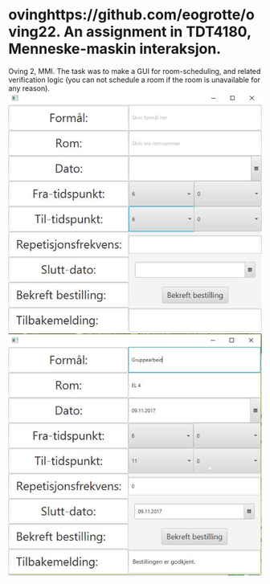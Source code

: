 # ovinghttps://github.com/eogrotte/oving22. An assignment in TDT4180, Menneske-maskin interaksjon. 
Oving 2, MMI. The task was to make a GUI for room-scheduling, and related verification logic (you can not schedule a room if the room
is unavailable for any reason). 
![Blank fields](https://github.com/eogrotte/oving2/blob/master/appointmentPicture.JPG)
![Verified booking](https://github.com/eogrotte/oving2/blob/master/newAppointment.JPG)
